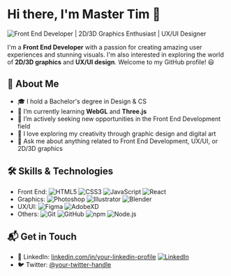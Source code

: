 # Hi there, I'm Master Tim 👋

![Front End Developer | 2D/3D Graphics Enthusiast | UX/UI Designer](https://i.imgur.com/SxH9yJ3.png)

I'm a **Front End Developer** with a passion for creating amazing user experiences and stunning visuals. I'm also interested in exploring the world of **2D/3D graphics** and **UX/UI design**. Welcome to my GitHub profile! 😃

## 🌟 About Me

- 🎓 I hold a Bachelor's degree in Design & CS
- 🌱 I’m currently learning **WebGL** and **Three.js**
- 💼 I’m actively seeking new opportunities in the Front End Development field
- 🎨 I love exploring my creativity through graphic design and digital art
- 💬 Ask me about anything related to Front End Development, UX/UI, or 2D/3D graphics

## 🛠️ Skills & Technologies

- Front End: ![HTML5](https://img.shields.io/badge/-HTML5-E34F26?style=flat&logo=html5&logoColor=white) ![CSS3](https://img.shields.io/badge/-CSS3-1572B6?style=flat&logo=css3&logoColor=white) ![JavaScript](https://img.shields.io/badge/-JavaScript-F7DF1E?style=flat&logo=javascript&logoColor=black) ![React](https://img.shields.io/badge/-React-61DAFB?style=flat&logo=react&logoColor=black)
- Graphics: ![Photoshop](https://img.shields.io/badge/-Photoshop-31A8FF?style=flat&logo=adobe-photoshop&logoColor=white) ![Illustrator](https://img.shields.io/badge/-Illustrator-FF9A00?style=flat&logo=adobe-illustrator&logoColor=black) ![Blender](https://img.shields.io/badge/-Blender-F5792A?style=flat&logo=blender&logoColor=white)
- UX/UI: ![Figma](https://img.shields.io/badge/-Figma-F24E1E?style=flat&logo=figma&logoColor=white) ![AdobeXD](https://img.shields.io/badge/-Adobe_XD-FF26BE?style=flat&logo=adobe-xd&logoColor=white)
- Others: ![Git](https://img.shields.io/badge/-Git-F05032?style=flat&logo=git&logoColor=white) ![GitHub](https://img.shields.io/badge/-GitHub-181717?style=flat&logo=github&logoColor=white) ![npm](https://img.shields.io/badge/-npm-CB3837?style=flat&logo=npm&logoColor=white) ![Node.js](https://img.shields.io/badge/-Node.js-339933?style=flat&logo=node.js&logoColor=white)

## 📬 Get in Touch

- 💼 LinkedIn: [linkedin.com/in/your-linkedin-profile](https://www.linkedin.com/in/your-linkedin-profile)
[![LinkedIn](https://img.shields.io/badge/LinkedIn-0077B5?style=flat&logo=linkedin&logoColor=white)](https://www.linkedin.com/in/your-linkedin-profile)
- 🐦 Twitter: [@your-twitter-handle](https://twitter.com/your-twitter-handle)

